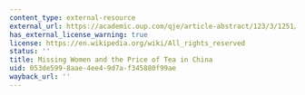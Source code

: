 ```yaml
---
content_type: external-resource
external_url: https://academic.oup.com/qje/article-abstract/123/3/1251/1928174?redirectedFrom=fulltext
has_external_license_warning: true
license: https://en.wikipedia.org/wiki/All_rights_reserved
status: ''
title: Missing Women and the Price of Tea in China
uid: 053de599-8aae-4ee4-9d7a-f345880f99ae
wayback_url: ''
---
```

